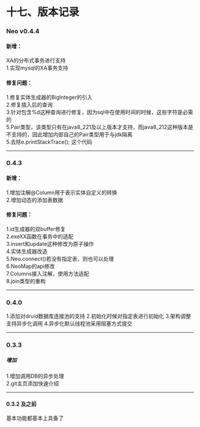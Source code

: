 # 十七、版本记录
### Neo v0.4.4
#### 新增：
XA的分布式事务进行支持<br />
1.实现mysql的XA事务支持<br />
#### 修复问题：
1.修复实体生成器的BigInteger的引入<br />
2.修复插入后的查询<br />
3.针对包含%d这种查询进行修复，因为sql中在使用时间的时候，这些字符是必需的<br />
5.Pair类型，该类型只有在java8_221及以上版本才支持，而java8_212这种版本是不支持的，因此增加内部自己的Pair类型用于与jdk隔离<br />
5.去除e.printStackTrace(); 这个代码<br />

---

### 0.4.3
#### 新增：
1.增加注解@Column用于表示实体自定义的转换<br />
2.增加动态的添加表数据<br />
#### 修复问题：
1.id生成器的双buffer修复<br />
2.exeXX函数在事务中的适配<br />
3.insert和update这种修改为原子操作<br />
4.实体生成器改造<br />
5.Neo.connect()若没有指定表，则也可以处理<br />
6.NeoMap的api修改<br />
7.Columns接入注解，使用方法适配<br />
8.join类型的重构<br />

---

### 0.4.0
1.添加对druid数据库连接池的支持
2.初始化时候对指定表进行初始化
3.架构调整支持异步化调用
4.异步化默认线程池采用阻塞方式提交

---

### 0.3.3
##### 增加
1.增加调用DB的异步处理<br/>
2.git主页添加快速介绍<br/>

---

#### 0.3.2 及之前
基本功能都基本上具备了
